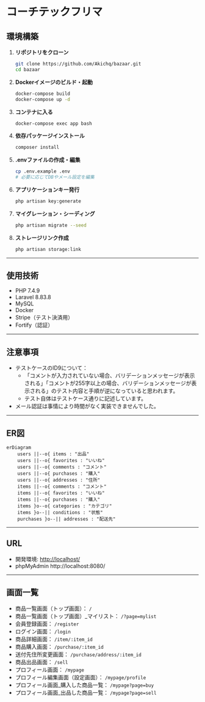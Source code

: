 # コーチテックフリマ

## 環境構築

1. **リポジトリをクローン**
   ```bash
   git clone https://github.com/Akichq/bazaar.git
   cd bazaar
   ```

2. **Dockerイメージのビルド・起動**
   ```bash
   docker-compose build
   docker-compose up -d
   ```

3. **コンテナに入る**
   ```bash
   docker-compose exec app bash
   ```

4. **依存パッケージインストール**
   ```bash
   composer install
   ```

5. **.envファイルの作成・編集**
   ```bash
   cp .env.example .env
   # 必要に応じてDBやメール設定を編集
   ```

6. **アプリケーションキー発行**
   ```bash
   php artisan key:generate
   ```

7. **マイグレーション・シーディング**
   ```bash
   php artisan migrate --seed
   ```

8. **ストレージリンク作成**
   ```bash
   php artisan storage:link
   ```

---

## 使用技術

- PHP 7.4.9
- Laravel 8.83.8
- MySQL
- Docker
- Stripe（テスト決済用）
- Fortify（認証）

---

## 注意事項

- テストケースのID9について：
  - 「コメントが入力されていない場合、バリデーションメッセージが表示される」「コメントが255字以上の場合、バリデーションメッセージが表示される」のテスト内容と手順が逆になっていると思われます。
  - テスト自体はテストケース通りに記述しています。
- メール認証は事情により時間がなく実装できませんでした。

---

## ER図

```mermaid
erDiagram
    users ||--o{ items : "出品"
    users ||--o{ favorites : "いいね"
    users ||--o{ comments : "コメント"
    users ||--o{ purchases : "購入"
    users ||--o{ addresses : "住所"
    items ||--o{ comments : "コメント"
    items ||--o{ favorites : "いいね"
    items ||--o{ purchases : "購入"
    items }o--o{ categories : "カテゴリ"
    items }o--|| conditions : "状態"
    purchases }o--|| addresses : "配送先"
```

---

## URL

- 開発環境: [http://localhost/](http://localhost/)
- phpMyAdmin    http://localhost:8080/

---

## 画面一覧

- 商品一覧画面（トップ画面）： `/`
- 商品一覧画面（トップ画面）_マイリスト： `/?page=mylist`
- 会員登録画面： `/register`
- ログイン画面： `/login`
- 商品詳細画面： `/item/:item_id`
- 商品購入画面： `/purchase/:item_id`
- 送付先住所変更画面： `/purchase/address/:item_id`
- 商品出品画面： `/sell`
- プロフィール画面： `/mypage`
- プロフィール編集画面（設定画面）： `/mypage/profile`
- プロフィール画面_購入した商品一覧： `/mypage?page=buy`
- プロフィール画面_出品した商品一覧： `/mypage?page=sell`
